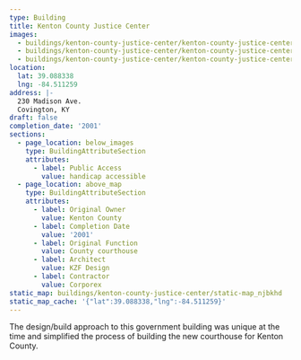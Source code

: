 ```yaml
---
type: Building
title: Kenton County Justice Center
images:
  - buildings/kenton-county-justice-center/kenton-county-justice-center-0_n5hkhg
  - buildings/kenton-county-justice-center/kenton-county-justice-center-1_arklsn
  - buildings/kenton-county-justice-center/kenton-county-justice-center-2_lwagox
location:
  lat: 39.088338
  lng: -84.511259
address: |-
  230 Madison Ave.
  Covington, KY
draft: false
completion_date: '2001'
sections:
  - page_location: below_images
    type: BuildingAttributeSection
    attributes:
      - label: Public Access
        value: handicap accessible
  - page_location: above_map
    type: BuildingAttributeSection
    attributes:
      - label: Original Owner
        value: Kenton County
      - label: Completion Date
        value: '2001'
      - label: Original Function
        value: County courthouse
      - label: Architect
        value: KZF Design
      - label: Contractor
        value: Corporex
static_map: buildings/kenton-county-justice-center/static-map_njbkhd
static_map_cache: '{"lat":39.088338,"lng":-84.511259}'
---
```


The design/build approach to this government building was unique at the time and simplified the process of building the new courthouse for Kenton County.

